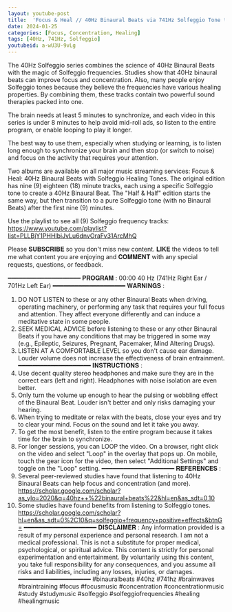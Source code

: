 ```yaml
---
layout: youtube-post
title:  'Focus & Heal // 40Hz Binaural Beats via 741Hz Solfeggio Tone to Detoxify Mind & Body'
date: 2024-01-25
categories: [Focus, Concentration, Healing]
tags: [40Hz, 741Hz, Solfeggio]
youtubeid: a-wU3U-9vLg
---
```


<p class="premono" markdown="1">
The 40Hz Solfeggio series combines the science of 40Hz Binaural Beats with the magic of Solfeggio frequencies. Studies show that 40Hz binaural beats can improve focus and concentration. Also, many people enjoy Solfeggio tones because they believe the frequencies have various healing properties. By combining them, these tracks contain two powerful sound therapies packed into one.

The brain needs at least 5 minutes to synchronize, and each video in this series is under 8 minutes to help avoid mid-roll ads, so listen to the entire program, or enable looping to play it longer.

The best way to use them, especially when studying or learning, is to listen long enough to synchronize your brain and then stop (or switch to noise) and focus on the activity that requires your attention.

Two albums are available on all major music streaming services: Focus & Heal: 40Hz Binaural Beats with Solfeggio Healing Tones. The original edition has nine (9) eighteen (18) minute tracks, each using a specific Solfeggio tone to create a 40Hz Binaural Beat. The "Half & Half" edition starts the same way, but then transition to a pure Solfeggio tone (with no Binaural Beats) after the first nine (9) minutes.

Use the playlist to see all (9) Solfeggio frequency tracks:
<https://www.youtube.com/playlist?list=PLLBjY1PHHlbiJvLu6dnvOraFv31ArcMhQ>

Please 𝐒𝐔𝐁𝐒𝐂𝐑𝐈𝐁𝐄 so you don't miss new content. 𝐋𝐈𝐊𝐄 the videos to tell me what content you are enjoying and 𝐂𝐎𝐌𝐌𝐄𝐍𝐓 with any special requests, questions, or feedback.

━━━━━━━━━━━━━━━━━━━━
𝐏𝐑𝐎𝐆𝐑𝐀𝐌 :
00:00 40 Hz (741Hz Right Ear / 701Hz Left Ear)
━━━━━━━━━━━━━━━━━━━━
𝐖𝐀𝐑𝐍𝐈𝐍𝐆𝐒 :
1. DO NOT LISTEN to these or any other Binaural Beats when driving, operating machinery, or performing any task that requires your full focus and attention. They affect everyone differently and can induce a meditative state in some people.
2. SEEK MEDICAL ADVICE before listening to these or any other Binaural Beats if you have any conditions that may be triggered in some way (e.g., Epileptic, Seizures, Pregnant, Pacemaker, Mind Altering Drugs).
3. LISTEN AT A COMFORTABLE LEVEL so you don't cause ear damage. Louder volume does not increase the effectiveness of brain entrainment.
━━━━━━━━━━━━━━━━━━━━
𝐈𝐍𝐒𝐓𝐑𝐔𝐂𝐓𝐈𝐎𝐍𝐒 :
1. Use decent quality stereo headphones and make sure they are in the correct ears (left and right). Headphones with noise isolation are even better.
2. Only turn the volume up enough to hear the pulsing or wobbling effect of the Binaural Beat. Louder isn't better and only risks damaging your hearing.
3. When trying to meditate or relax with the beats, close your eyes and try to clear your mind. Focus on the sound and let it take you away.
4. To get the most benefit, listen to the entire program because it takes time for the brain to synchronize.
5. For longer sessions, you can LOOP the video. On a browser, right click on the video and select "Loop" in the overlay that pops up. On mobile, touch the gear icon for the video, then select "Additional Settings" and toggle on the "Loop" setting.
━━━━━━━━━━━━━━━━━━━━
𝐑𝐄𝐅𝐄𝐑𝐄𝐍𝐂𝐄𝐒 :
1. Several peer-reviewed studies have found that listening to 40Hz Binaural Beats can help focus and concentration (and more).
<https://scholar.google.com/scholar?as_ylo=2020&q=40hz++%22binaural+beats%22&hl=en&as_sdt=0,10>
2. Some studies have found benefits from listening to Solfeggio tones.
<https://scholar.google.com/scholar?hl=en&as_sdt=0%2C10&q=solfeggio+frequency+positive+effects&btnG=>
━━━━━━━━━━━━━━━━━━━━
𝐃𝐈𝐒𝐂𝐋𝐀𝐈𝐌𝐄𝐑 :
Any information provided is a result of my personal experience and personal research. I am not a medical professional. This is not a substitute for proper medical, psychological, or spiritual advice. This content is strictly for personal experimentation and entertainment. By voluntarily using this content, you take full responsibility for any consequences, and you assume all risks and liabilities, including any losses, injuries, or damages.
━━━━━━━━━━━━━━━━━━━━
#binauralbeats #40hz #741hz #brainwaves #braintraining #focus #focusmusic #concentration #concentrationmusic #study #studymusic #solfeggio #solfeggiofrequencies #healing #healingmusic
</p>
